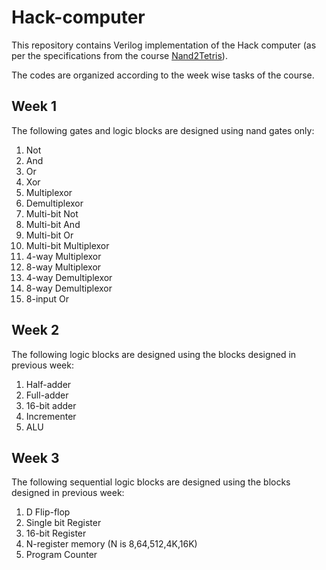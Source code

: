 # Hack-computer

This repository contains Verilog implementation of the Hack computer (as per the specifications from the course [Nand2Tetris](http://nand2tetris.org)).

The codes are organized according to the week wise tasks of the course.

## Week 1 
The following gates and logic blocks are designed using nand gates only:
1. Not
2. And
3. Or
4. Xor
5. Multiplexor
6. Demultiplexor
7. Multi-bit Not
8. Multi-bit And
9. Multi-bit Or
10. Multi-bit Multiplexor
11. 4-way Multiplexor
12. 8-way Multiplexor
13. 4-way Demultiplexor
14. 8-way Demultiplexor
15. 8-input Or

## Week 2
The following logic blocks are designed using the blocks designed in previous week:
1. Half-adder
2. Full-adder
3. 16-bit adder
4. Incrementer
5. ALU

## Week 3
The following sequential logic blocks are designed using the blocks designed in previous week:
1. D Flip-flop
2. Single bit Register
3. 16-bit Register
4. N-register memory (N is 8,64,512,4K,16K)
5. Program Counter 

